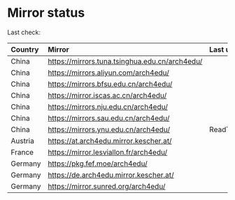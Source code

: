 <script src="./time.js"></script>
# Mirror status
Last check: <script type="text/javascript">localize(1693761299.1448665);</script>

|Country|Mirror|Last update|
|:------|:-----|:----------|
|China|https://mirrors.tuna.tsinghua.edu.cn/arch4edu/|<script type="text/javascript">localize(1693723141);</script>|
|China|https://mirrors.aliyun.com/arch4edu/|<script type="text/javascript">localize(1693636088);</script>|
|China|https://mirrors.bfsu.edu.cn/arch4edu/|<script type="text/javascript">localize(1693723141);</script>|
|China|https://mirror.iscas.ac.cn/arch4edu/|<script type="text/javascript">localize(1693723141);</script>|
|China|https://mirrors.nju.edu.cn/arch4edu/|<script type="text/javascript">localize(1693636088);</script>|
|China|https://mirrors.sau.edu.cn/arch4edu/|<script type="text/javascript">localize(1693723141);</script>|
|China|https://mirrors.ynu.edu.cn/arch4edu/|ReadTimeout|
|Austria|https://at.arch4edu.mirror.kescher.at/|<script type="text/javascript">localize(1693723141);</script>|
|France|https://mirror.lesviallon.fr/arch4edu/|<script type="text/javascript">localize(1693722680);</script>|
|Germany|https://pkg.fef.moe/arch4edu/|<script type="text/javascript">localize(1693723141);</script>|
|Germany|https://de.arch4edu.mirror.kescher.at/|<script type="text/javascript">localize(1693723141);</script>|
|Germany|https://mirror.sunred.org/arch4edu/|<script type="text/javascript">localize(1693723141);</script>|

<script src="./tablefilter/tablefilter.js"></script>
<script src="./table.js"></script>